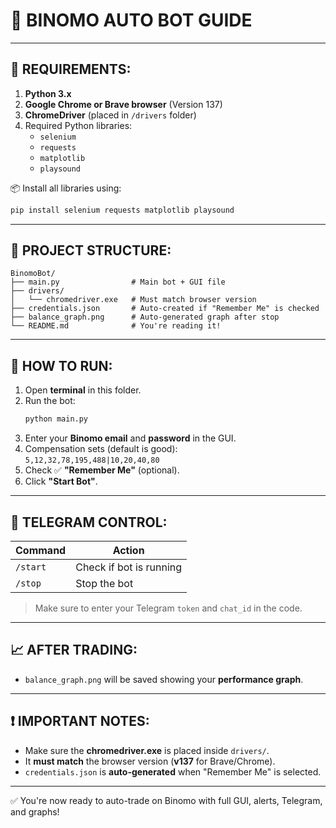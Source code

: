 # 📌 BINOMO AUTO BOT GUIDE

---

## 🔧 REQUIREMENTS:

1. **Python 3.x**
2. **Google Chrome or Brave browser** (Version 137)
3. **ChromeDriver** (placed in `/drivers` folder)
4. Required Python libraries:
   - `selenium`
   - `requests`
   - `matplotlib`
   - `playsound`

📦 Install all libraries using:
```bash
pip install selenium requests matplotlib playsound
```

---

## 📁 PROJECT STRUCTURE:

```
BinomoBot/
├── main.py                # Main bot + GUI file
├── drivers/
│   └── chromedriver.exe   # Must match browser version
├── credentials.json       # Auto-created if "Remember Me" is checked
├── balance_graph.png      # Auto-generated graph after stop
└── README.md              # You're reading it!
```

---

## 🚀 HOW TO RUN:

1. Open **terminal** in this folder.
2. Run the bot:
   ```bash
   python main.py
   ```
3. Enter your **Binomo email** and **password** in the GUI.
4. Compensation sets (default is good):  
   `5,12,32,78,195,488|10,20,40,80`
5. Check ✅ **"Remember Me"** (optional).
6. Click **"Start Bot"**.

---

## 📲 TELEGRAM CONTROL:

| Command | Action            |
|---------|-------------------|
| `/start` | Check if bot is running |
| `/stop`  | Stop the bot           |

> Make sure to enter your Telegram `token` and `chat_id` in the code.

---

## 📈 AFTER TRADING:

- `balance_graph.png` will be saved showing your **performance graph**.

---

## ❗ IMPORTANT NOTES:

- Make sure the **chromedriver.exe** is placed inside `drivers/`.
- It **must match** the browser version (**v137** for Brave/Chrome).
- `credentials.json` is **auto-generated** when "Remember Me" is selected.

---

✅ You're now ready to auto-trade on Binomo with full GUI, alerts, Telegram, and graphs!